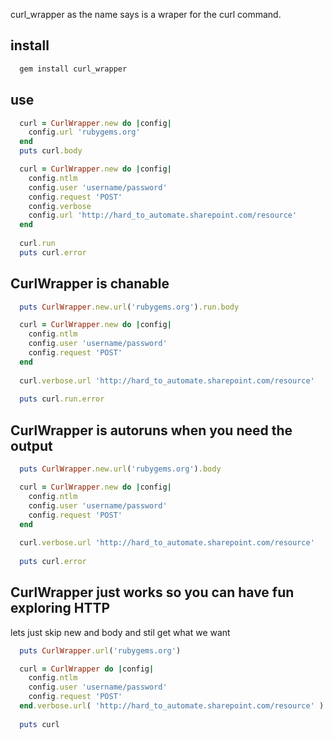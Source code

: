 curl_wrapper as the name says is a wraper for the curl command.

## install ##
```bash
  gem install curl_wrapper
```  
## use ##

```ruby
  curl = CurlWrapper.new do |config|
    config.url 'rubygems.org'
  end
  puts curl.body
```

```ruby
  curl = CurlWrapper.new do |config|
    config.ntlm
    config.user 'username/password'
    config.request 'POST'
    config.verbose
    config.url 'http://hard_to_automate.sharepoint.com/resource' 
  end
  
  curl.run
  puts curl.error
```

## CurlWrapper is chanable ##

```ruby
  puts CurlWrapper.new.url('rubygems.org').run.body
```

```ruby
  curl = CurlWrapper.new do |config|
    config.ntlm
    config.user 'username/password'
    config.request 'POST'
  end
  
  curl.verbose.url 'http://hard_to_automate.sharepoint.com/resource' 
  
  puts curl.run.error
```

## CurlWrapper is autoruns when you need the output ##

```ruby
  puts CurlWrapper.new.url('rubygems.org').body
```

```ruby
  curl = CurlWrapper.new do |config|
    config.ntlm
    config.user 'username/password'
    config.request 'POST'
  end
  
  curl.verbose.url 'http://hard_to_automate.sharepoint.com/resource' 
  
  puts curl.error
```

## CurlWrapper just works so you can have fun exploring HTTP ##
lets just skip new and body and stil get what we want
```ruby
  puts CurlWrapper.url('rubygems.org')
```

```ruby
  curl = CurlWrapper do |config|
    config.ntlm
    config.user 'username/password'
    config.request 'POST'
  end.verbose.url( 'http://hard_to_automate.sharepoint.com/resource' )
  
  puts curl
```
